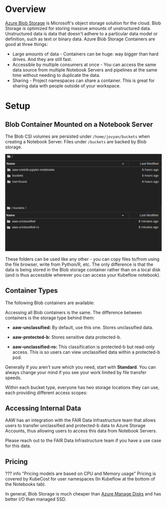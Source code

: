 # Overview

[Azure Blob Storage](https://learn.microsoft.com/en-us/azure/storage/blobs/storage-blobs-introduction) is Microsoft's object storage solution for the cloud. Blob Storage is optimized for storing massive amounts of unstructured data. Unstructured data is data that doesn't adhere to a particular data model or definition, such as text or binary data.
Azure Blob Storage Containers are good at three things:

- Large amounts of data - Containers can be huge: way bigger than hard drives. And
  they are still fast.
- Accessible by multiple consumers at once - You can access the same data source
  from multiple Notebook Servers and pipelines at the same time without needing
  to duplicate the data.
- Sharing - Project namespaces can share a container. This is great for sharing data with people
  outside of your workspace.

# Setup

## Blob Container Mounted on a Notebook Server

<!-- prettier-ignore -->

The Blob CSI volumes are persisted under `/home/jovyan/buckets` when creating a Notebook Server. Files under `/buckets` are backed by Blob storage.

![MinIO folders mounted as Jupyter Notebook directories](../images/blob-mount.png)

These folders can be used like any other - you can copy files to/from using the
file browser, write from Python/R, etc. The only difference is that the data is
being stored in the Blob storage container rather than on a local disk (and is thus
accessible wherever you can access your Kubeflow notebook).

<!-- prettier-ignore -->

## Container Types

The following Blob containers are available:

Accessing all Blob containers is the same. The difference between containers is the
storage type behind them:

- **aaw-unclassified:** By default,
  use this one. Stores unclassified data.

- **aaw-protected-b:** Stores sensitive data protected-b.

- **aaw-unclassified-ro:** This classification is protected-b but read-only access. This is so users can view unclassified
data within a protected-b pod.

Generally if you aren't sure which you need, start with **Standard**. You can
always change your mind if you see your work limited by file transfer speeds.

Within each bucket type, everyone has two storage locations they can use, each
providing different access scopes:


<!-- prettier-ignore -->

## Accessing Internal Data

AAW has an integration with the FAIR Data Infrastructure team that allows users
to transfer unclassified and protected-b data to Azure Storage Accounts, thus allowing users to
access this data from Notebook Servers.

Please reach out to the FAIR Data Infrastructure team if you have a use case for
this data.


## Pricing

<!-- prettier-ignore -->
??? info "Pricing models are based on CPU and Memory usage"
    Pricing is covered by KubeCost for user namespaces (In Kubeflow at the bottom of the Notebooks tab).

In general, Blob Storage is much cheaper than [Azure Manage Disks](https://azure.microsoft.com/en-us/pricing/details/managed-disks/)
and has better I/O than managed SSD.
